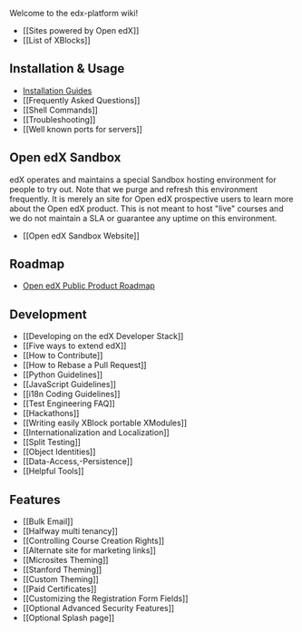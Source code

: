 Welcome to the edx-platform wiki!

* [[Sites powered by Open edX]]
* [[List of XBlocks]]

## Installation & Usage

* [Installation Guides](https://github.com/edx/configuration/wiki#wiki-installation)
* [[Frequently Asked Questions]]
* [[Shell Commands]]
* [[Troubleshooting]]
* [[Well known ports for servers]]

## Open edX Sandbox

edX operates and maintains a special Sandbox hosting environment for people to try out. Note that we purge and refresh this environment frequently. It is merely an site for Open edX prospective users to learn more about the Open edX product. This is not meant to host "live" courses and we do not maintain a SLA or guarantee any uptime on this environment.

* [[Open edX Sandbox Website]]

## Roadmap

* [Open edX Public Product Roadmap](https://edx-wiki.atlassian.net/wiki/display/OPENPROD/Open+edX+Public+Product+Roadmap)

## Development

* [[Developing on the edX Developer Stack]]
* [[Five ways to extend edX]]
* [[How to Contribute]]
* [[How to Rebase a Pull Request]]
* [[Python Guidelines]]
* [[JavaScript Guidelines]]
* [[i18n Coding Guidelines]]
* [[Test Engineering FAQ]]
* [[Hackathons]]
* [[Writing easily XBlock portable XModules]]
* [[Internationalization and Localization]]
* [[Split Testing]]
* [[Object Identities]]
* [[Data-Access,-Persistence]]
* [[Helpful Tools]]

## Features

* [[Bulk Email]]
* [[Halfway multi tenancy]]
* [[Controlling Course Creation Rights]]
* [[Alternate site for marketing links]]
* [[Microsites Theming]]
* [[Stanford Theming]]
* [[Custom Theming]]
* [[Paid Certificates]]
* [[Customizing the Registration Form Fields]]
* [[Optional Advanced Security Features]]
* [[Optional Splash page]]